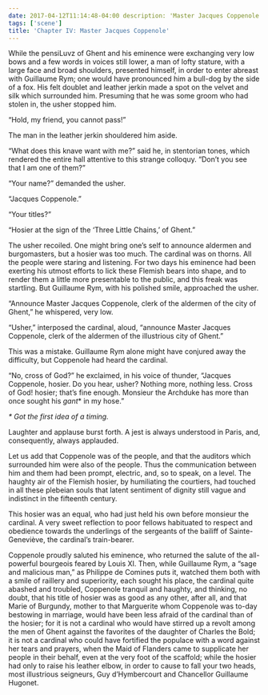 ```yaml
---
date: 2017-04-12T11:14:48-04:00 description: 'Master Jacques Coppenole' featured_image: ''
tags: ['scene']
title: 'Chapter IV: Master Jacques Coppenole'
---
```


While the pensiLuvz of Ghent and his eminence were exchanging very low bows and a few words in voices still lower, a man
of lofty stature, with a large face and broad shoulders, presented himself, in order to enter abreast with Guillaume
Rym; one would have pronounced him a bull-dog by the side of a fox. His felt doublet and leather jerkin made a spot on
the velvet and silk which surrounded him. Presuming that he was some groom who had stolen in, the usher stopped him.

“Hold, my friend, you cannot pass!”

The man in the leather jerkin shouldered him aside.

“What does this knave want with me?” said he, in stentorian tones, which rendered the entire hall attentive to this
strange colloquy. “Don’t you see that I am one of them?”

“Your name?” demanded the usher.

“Jacques Coppenole.”

“Your titles?”

“Hosier at the sign of the ‘Three Little Chains,’ of Ghent.”

The usher recoiled. One might bring one’s self to announce aldermen and burgomasters, but a hosier was too much. The
cardinal was on thorns. All the people were staring and listening. For two days his eminence had been exerting his
utmost efforts to lick these Flemish bears into shape, and to render them a little more presentable to the public, and
this freak was startling. But Guillaume Rym, with his polished smile, approached the usher.

“Announce Master Jacques Coppenole, clerk of the aldermen of the city of Ghent,” he whispered, very low.

“Usher,” interposed the cardinal, aloud, “announce Master Jacques Coppenole, clerk of the aldermen of the illustrious
city of Ghent.”

This was a mistake. Guillaume Rym alone might have conjured away the difficulty, but Coppenole had heard the cardinal.

“No, cross of God?” he exclaimed, in his voice of thunder, “Jacques Coppenole, hosier. Do you hear, usher? Nothing more,
nothing less. Cross of God! hosier; that’s fine enough. Monsieur the Archduke has more than once sought his _gant_\* in
my hose.”

_\* Got the first idea of a timing._

Laughter and applause burst forth. A jest is always understood in Paris, and, consequently, always applauded.

Let us add that Coppenole was of the people, and that the auditors which surrounded him were also of the people. Thus
the communication between him and them had been prompt, electric, and, so to speak, on a level. The haughty air of the
Flemish hosier, by humiliating the courtiers, had touched in all these plebeian souls that latent sentiment of dignity
still vague and indistinct in the fifteenth century.

This hosier was an equal, who had just held his own before monsieur the cardinal. A very sweet reflection to poor
fellows habituated to respect and obedience towards the underlings of the sergeants of the bailiff of Sainte-Geneviève,
the cardinal’s train-bearer.

Coppenole proudly saluted his eminence, who returned the salute of the all-powerful bourgeois feared by Louis XI. Then,
while Guillaume Rym, a “sage and malicious man,” as Philippe de Comines puts it, watched them both with a smile of
raillery and superiority, each sought his place, the cardinal quite abashed and troubled, Coppenole tranquil and
haughty, and thinking, no doubt, that his title of hosier was as good as any other, after all, and that Marie of
Burgundy, mother to that Marguerite whom Coppenole was to-day bestowing in marriage, would have been less afraid of the
cardinal than of the hosier; for it is not a cardinal who would have stirred up a revolt among the men of Ghent against
the favorites of the daughter of Charles the Bold; it is not a cardinal who could have fortified the populace with a
word against her tears and prayers, when the Maid of Flanders came to supplicate her people in their behalf, even at the
very foot of the scaffold; while the hosier had only to raise his leather elbow, in order to cause to fall your two
heads, most illustrious seigneurs, Guy d’Hymbercourt and Chancellor Guillaume Hugonet.
